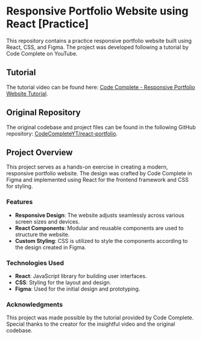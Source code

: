 # Responsive Portfolio Website using React [Practice]

This repository contains a practice responsive portfolio website built using React, CSS, and Figma. The project was developed following a tutorial by Code Complete on YouTube.

## Tutorial

The tutorial video can be found here: <a href="https://youtu.be/YQCDUJ6hhNY?si=S-OnWTSH3iNwq-2t" target="_blank">Code Complete - Responsive Portfolio Website Tutorial</a>.

## Original Repository

The original codebase and project files can be found in the following GitHub repository: <a href="https://github.com/CodeCompleteYT/react-portfolio" target="_blank">CodeCompleteYT/react-portfolio</a>.

## Project Overview

This project serves as a hands-on exercise in creating a modern, responsive portfolio website. The design was crafted by Code Complete in Figma and implemented using React for the frontend framework and CSS for styling.

### Features

- **Responsive Design**: The website adjusts seamlessly across various screen sizes and devices.
- **React Components**: Modular and reusable components are used to structure the website.
- **Custom Styling**: CSS is utilized to style the components according to the design created in Figma.

### Technologies Used

- **React**: JavaScript library for building user interfaces.
- **CSS**: Styling for the layout and design.
- **Figma**: Used for the initial design and prototyping.

### Acknowledgments

This project was made possible by the tutorial provided by Code Complete. Special thanks to the creator for the insightful video and the original codebase.

